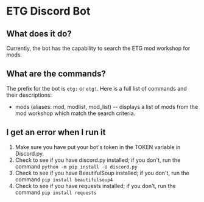 # ETG Discord Bot
## What does it do?
Currently, the bot has the capability to search the ETG mod workshop for mods. 

## What are the commands?
The prefix for the bot is `etg:` or `etg!`. Here is a full list of commands and their descriptions:
* mods (aliases: mod, modlist, mod_list) -- displays a list of mods from the mod workshop which match the search criteria.

## I get an error when I run it
1. Make sure you have put your bot's token in the TOKEN variable in Discord.py.
2. Check to see if you have discord.py installed; if you don't, run the command `python -m pip install -U discord.py`
3. Check to see if you have BeautifulSoup installed; if you don't, run the command `pip install beautifulsoup4`
4. Check to see if you have requests installed; if you don't, run the command `pip install requests`